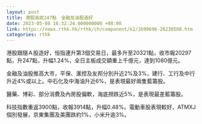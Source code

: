 ```yaml
---
layout: post
title: 港股高收247點　金融及油股造好
date: 2023-05-08 16:32:24.000000000 +08:00
link: https://news.rthk.hk/rthk/ch/component/k2/1699696-20230508.htm
categories: rthk
---
```


港股跟隨Ａ股造好，恒指連升第3個交易日，最多升至20321點，收市報20297點，升247點，升幅1.24%，全日主板成交額重上千億元，達到1080億元。

金融及油股推高大市，平保、滙控及友邦分別升近2%及3%，建行、工行及中行升近4%或以上。中石化及中海油升近6%，是表現最好兩隻藍籌股。

醫藥、博彩、部分消費及內房股偏軟，海底撈跌近5%，是表現最差藍籌股。

科技指數重返3900點，收報3914點，升幅0.48%。電動車股表現較好，ATMXJ個別發展，京東集團及美團跌約1%，小米升逾3%。
